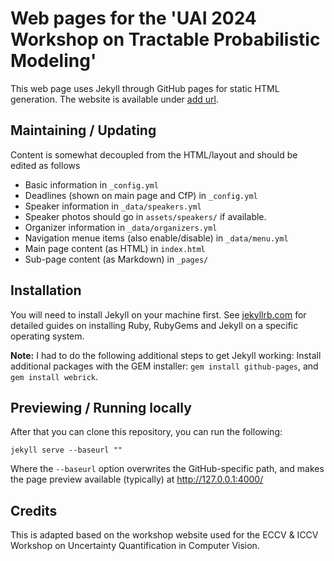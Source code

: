 # Web pages for the 'UAI 2024 Workshop on Tractable Probabilistic Modeling'

This web page uses Jekyll through GitHub pages for static HTML generation. The website is available under [add url](url). 

## Maintaining / Updating

Content is somewhat decoupled from the HTML/layout and should be edited as follows

* Basic information in `_config.yml` 
* Deadlines (shown on main page and CfP) in `_config.yml` 
* Speaker information in `_data/speakers.yml`
* Speaker photos should go in `assets/speakers/` if available.
* Organizer information in `_data/organizers.yml`
* Navigation menue items (also enable/disable) in `_data/menu.yml`
* Main page content (as HTML) in `index.html`
* Sub-page content (as Markdown) in `_pages/`

## Installation
You will need to install Jekyll on your machine first. See [jekyllrb.com](https://jekyllrb.com/docs/installation/) for detailed guides on installing Ruby, RubyGems and Jekyll on a specific operating system. 

**Note:** I had to do the following additional steps to get Jekyll working:
Install additional packages with the GEM installer: `gem install github-pages`, and `gem install webrick`.

## Previewing / Running locally
After that you can clone this repository, you can run the following:

    jekyll serve --baseurl ""
    
Where the `--baseurl` option overwrites the GitHub-specific path, and makes the page preview available (typically) at http://127.0.0.1:4000/


## Credits
This is adapted based on the workshop website used for the ECCV & ICCV Workshop on Uncertainty Quantification in Computer Vision.